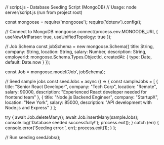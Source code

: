// script.js - Database Seeding Script (MongoDB)
// Usage: node server/script.js (run from project root)

const mongoose = require('mongoose');
require('dotenv').config();

// Connect to MongoDB
mongoose.connect(process.env.MONGODB_URI, {
  useNewUrlParser: true,
  useUnifiedTopology: true
});

// Job Schema
const jobSchema = new mongoose.Schema({
  title: String,
  company: String,
  location: String,
  salary: Number,
  description: String,
  employerId: mongoose.Schema.Types.ObjectId,
  createdAt: { type: Date, default: Date.now }
});

const Job = mongoose.model('Job', jobSchema);

// Seed sample jobs
const seedJobs = async () => {
  const sampleJobs = [
    {
      title: "Senior React Developer",
      company: "Tech Corp",
      location: "Remote",
      salary: 90000,
      description: "Experienced React developer needed for frontend team"
    },
    {
      title: "Node.js Backend Engineer",
      company: "StartupX",
      location: "New York",
      salary: 85000,
      description: "API development with Node.js and Express"
    }
  ];

  try {
    await Job.deleteMany();
    await Job.insertMany(sampleJobs);
    console.log('Database seeded successfully!');
    process.exit();
  } catch (err) {
    console.error('Seeding error:', err);
    process.exit(1);
  }
};

// Run seeding
seedJobs();
